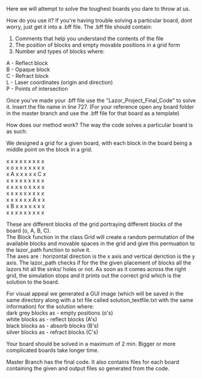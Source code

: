 Here we will attempt to solve the toughest boards you dare to throw at us.

How do you use it?
If you're having trouble solving a particular board, dont worry, just get it into a .bff file. The .bff file should contain:

1. Comments that help you understand the contents of the file
2. The position of blocks and empty movable positions in a grid form
3. Number and types of blocks where:

A - Reflect block <br />
B - Opaque block  <br />
C - Refract block <br />
L - Laser coordinates (origin and direction) <br />
P - Points of intersection <br />

Once you've made your .bff file use the "Lazor_Project_Final_Code" to solve it. Insert the file name in line 727. (For your reference open any board folder in the master branch and use the .bff file for that board as a template)

How does our method work?
The way the code solves a particular board is as such:

We designed a grid for a given board, with each block in the board being a middle point on the block in a grid.

x x x x x x x x x <br />
x o x x x x x x x <br />
x A x x x x x C x <br />
x x x x x x x x x <br />
x x x x o x x x x <br />
x x x x x x x x x <br />
x x x x x x A x x <br />
x B x x x x x x x <br />
x x x x x x x x x <br />

These are different  blocks of the grid portraying different blocks of the board (o, A, B, C). <br />
The Block function in the class Grid will create a random permutation of the available blocks and movable spaces in the grid and give this permuation to the lazor_path function to solve it. <br />
The axes are : horizontal direction is the x axis and vertical deriction is the y axis.
The lazor_path checks if for the the given placement of blocks all the lazors hit all the sinks/ holes or not. As soon as it comes across the right grid, the simulation stops and it prints out the correct grid which is the solution to the board.

For visual appeal we generated a GUI image (which will be saved in the same directory along with a txt file called solution_textfile.txt with the same information) for the solution where: <br />
dark grey blocks as - empty positions (o's) <br />
white blocks as - reflect blocks (A's) <br />
black blocks as - absorb blocks (B's) <br />
silver blocks as - refract blocks (C's) <br />

Your board should be solved in a maximum of 2 min. Bigger or more complicated boards take longer time. <br />



Master Branch has the final code. It also contains files for each board containing the given and output files so generated from the code. 



